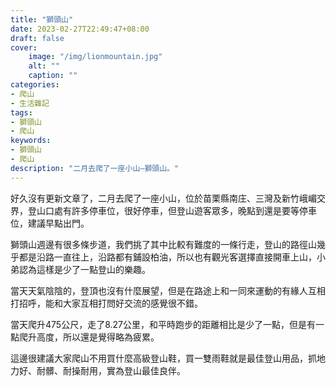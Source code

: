```yaml
---
title: "獅頭山"
date: 2023-02-27T22:49:47+08:00
draft: false
cover:
    image: "/img/lionmountain.jpg"
    alt: ""
    caption: ""
categories: 
- 爬山
- 生活雜記
tags: 
- 獅頭山
- 爬山
keywords:
- 獅頭山
- 爬山
description: "二月去爬了一座小山—獅頭山。"
---
```


好久沒有更新文章了，二月去爬了一座小山，位於苗栗縣南庄、三灣及新竹峨嵋交界，登山口處有許多停車位，很好停車，但登山遊客眾多，晚點到還是要等停車位，建議早點出門。

獅頭山週邊有很多條步道，我們挑了其中比較有難度的一條行走，登山的路徑山幾乎都是沿路一直往上，沿路都有鋪設柏油，所以也有觀光客選擇直接開車上山，小弟認為這樣是少了一點登山的樂趣。

當天天氣陰陰的，登頂也沒有什麼展望，但是在路途上和一同來運動的有緣人互相打招呼，能和大家互相打問好交流的感覺很不錯。

當天爬升475公尺，走了8.27公里，和平時跑步的距離相比是少了一點，但是有一點爬升高度，所以還是覺得略為疲累。

這邊很建議大家爬山不用買什麼高級登山鞋，買一雙雨鞋就是最佳登山用品，抓地力好、耐髒、耐操耐用，實為登山最佳良伴。